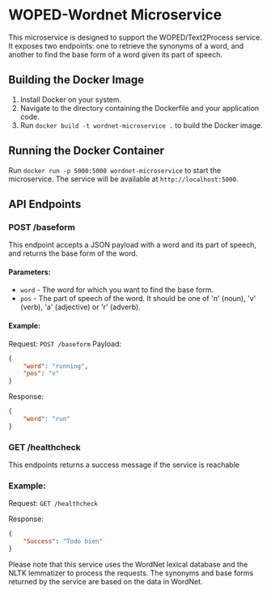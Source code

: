 # WOPED-Wordnet Microservice

This microservice is designed to support the WOPED/Text2Process service. It exposes two endpoints: one to retrieve the synonyms of a word, and another to find the base form of a word given its part of speech.

## Building the Docker Image

1. Install Docker on your system.
2. Navigate to the directory containing the Dockerfile and your application code.
3. Run `docker build -t wordnet-microservice .` to build the Docker image.

## Running the Docker Container

Run `docker run -p 5000:5000 wordnet-microservice` to start the microservice. The service will be available at `http://localhost:5000`.

## API Endpoints

### POST /baseform

This endpoint accepts a JSON payload with a word and its part of speech, and returns the base form of the word.

#### Parameters:

- `word` - The word for which you want to find the base form.
- `pos` - The part of speech of the word. It should be one of 'n' (noun), 'v' (verb), 'a' (adjective) or 'r' (adverb).

#### Example:

Request: `POST /baseform`
Payload: 
```json
{
    "word": "running",
    "pos": "v"
}
```
Response:
```json
{
    "word": "run"
}
```

### GET /healthcheck

This endpoints returns a success message if the service is reachable

### Example:

Request: `GET /healthcheck`

Response:
```json
{
    "Success": "Todo bien"
}
```

Please note that this service uses the WordNet lexical database and the NLTK lemmatizer to process the requests. The synonyms and base forms returned by the service are based on the data in WordNet.